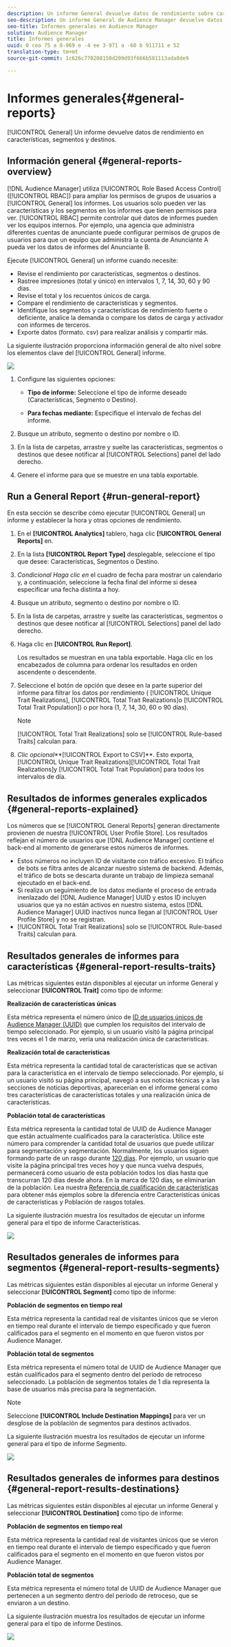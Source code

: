 ```yaml
---
description: Un informe General devuelve datos de rendimiento sobre características, segmentos y destinos.
seo-description: Un informe General de Audience Manager devuelve datos de rendimiento sobre características, segmentos y destinos.
seo-title: Informes generales en Audience Manager
solution: Audience Manager
title: Informes generales
uuid: 0 cea 75 a 0-969 e -4 ee 3-971 a -60 b 911711 e 52
translation-type: tm+mt
source-git-commit: 1c626c770208150d209d93f666b581113ada8de9

---
```



# Informes generales{#general-reports}

[!UICONTROL General] Un informe devuelve datos de rendimiento en características, segmentos y destinos.

## Información general {#general-reports-overview}

<!-- 

c_general_reports.xml

 -->

[!DNL Audience Manager] utiliza [!UICONTROL Role Based Access Control] ([!UICONTROL RBAC]) para ampliar los permisos de grupos de usuarios a [!UICONTROL General] los informes. Los usuarios solo pueden ver las características y los segmentos en los informes que tienen permisos para ver. [!UICONTROL RBAC] permite controlar qué datos de informes pueden ver los equipos internos. Por ejemplo, una agencia que administra diferentes cuentas de anunciante puede configurar permisos de grupos de usuarios para que un equipo que administra la cuenta de Anunciante A pueda ver los datos de informes del Anunciante B.

Ejecute [!UICONTROL General] un informe cuando necesite:

* Revise el rendimiento por características, segmentos o destinos.
* Rastree impresiones (total y único) en intervalos 1, 7, 14, 30, 60 y 90 días.
* Revise el total y los recuentos únicos de carga.
* Compare el rendimiento de características y segmentos.
* Identifique los segmentos y características de rendimiento fuerte o deficiente, analice la demanda o compare los datos de carga y activador con informes de terceros.
* Exporte datos (formato. csv) para realizar análisis y compartir más.

La siguiente ilustración proporciona información general de alto nivel sobre los elementos clave del [!UICONTROL General] informe.

![](assets/general_reports.png)

1. Configure las siguientes opciones:

   * **Tipo de informe:** Seleccione el tipo de informe deseado (Características, Segmento o Destino).

   * **Para fechas mediante:** Especifique el intervalo de fechas del informe.

2. Busque un atributo, segmento o destino por nombre o ID.
3. En la lista de carpetas, arrastre y suelte las características, segmentos o destinos que desee notificar al [!UICONTROL Selections] panel del lado derecho.
4. Genere el informe para que se muestre en una tabla exportable.

## Run a General Report {#run-general-report}

En esta sección se describe cómo ejecutar [!UICONTROL General] un informe y establecer la hora y otras opciones de rendimiento.

<!-- 

t_run_general_report.xml

 -->

1. En el **[!UICONTROL Analytics]** tablero, haga clic **[!UICONTROL General Reports]** en.
1. En la lista **[!UICONTROL Report Type]** desplegable, seleccione el tipo que desee: Características, Segmentos o Destino.
1. *Condicional Haga clic en* el cuadro de fecha para mostrar un calendario y, a continuación, seleccione la fecha final del informe si desea especificar una fecha distinta a hoy.
1. Busque un atributo, segmento o destino por nombre o ID.
1. En la lista de carpetas, arrastre y suelte las características, segmentos o destinos que desee notificar al [!UICONTROL Selections] panel del lado derecho.
1. Haga clic en **[!UICONTROL Run Report]**.

   Los resultados se muestran en una tabla exportable. Haga clic en los encabezados de columna para ordenar los resultados en orden ascendente o descendente.
1. Seleccione el botón de opción que desee en la parte superior del informe para filtrar los datos por rendimiento ( [!UICONTROL Unique Trait Realizations], [!UICONTROL Total Trait Realizations]o [!UICONTROL Total Trait Population]) o por hora (1, 7, 14, 30, 60 o 90 días).

   >[!NOTE]
   >
   >[!UICONTROL Total Trait Realizations] solo se [!UICONTROL Rule-based Traits] calculan para.

1. *Clic opcional***[!UICONTROL Export to CSV]**. Esto exporta, [!UICONTROL Unique Trait Realizations][!UICONTROL Total Trait Realizations]y [!UICONTROL Total Trait Population] para todos los intervalos de día.

## Resultados de informes generales explicados {#general-reports-explained}

Los números que se [!UICONTROL General Reports] generan directamente provienen de nuestra [!UICONTROL User Profile Store]. Los resultados reflejan el número de usuarios que [!DNL Audience Manager] contiene el back-end al momento de generarse estos números de informes.

* Estos números no incluyen ID de visitante con tráfico excesivo. El tráfico de bots se filtra antes de alcanzar nuestro sistema de backend. Además, el tráfico de bots se descarta durante un trabajo de limpieza semanal ejecutado en el back-end.
* Si realiza un seguimiento de los datos mediante el proceso de entrada inenlazado del [!DNL Audience Manager] UUID y estos ID incluyen usuarios que ya no están activos en nuestro sistema, estos [!DNL Audience Manager] UUID inactivos nunca llegan al [!UICONTROL User Profile Store] y no se registran.
* [!UICONTROL Total Trait Realizations] solo se [!UICONTROL Rule-based Traits] calculan para.

## Resultados generales de informes para características {#general-report-results-traits}

Las métricas siguientes están disponibles al ejecutar un informe General y seleccionar **[!UICONTROL Trait]** como tipo de informe:

**Realización de características únicas**

Esta métrica representa el número único de [ID de usuarios únicos de Audience Manager (UUID)](../reference/ids-in-aam.md) que cumplen los requisitos del intervalo de tiempo seleccionado. Por ejemplo, si un usuario visitó la página principal tres veces el 1 de marzo, vería una realización única de características.

**Realización total de características**

Esta métrica representa la cantidad total de características que se activan para la característica en el intervalo de tiempo seleccionado. Por ejemplo, si un usuario visitó su página principal, navegó a sus noticias técnicas y a las secciones de noticias deportivas, aparecerían en el informe general como tres características de características totales y una realización única de características.

**Población total de características**

Esta métrica representa la cantidad total de UUID de Audience Manager que están actualmente cualificados para la característica. Utilice este número para comprender la cantidad total de usuarios que puede utilizar para segmentación y segmentación. Normalmente, los usuarios siguen formando parte de un rasgo durante [120 días](../features/traits/create-onboarded-rule-based-traits.md#set-expiration-interval). Por ejemplo, un usuario que visite la página principal tres veces hoy y que nunca vuelva después, permanecerá como usuario de esta población todos los días hasta que transcurran 120 días desde ahora. En la marca de 120 días, se eliminarían de la población. Lea nuestra [Referencia de cualificación de características](../features/traits/trait-qualification-reference.md) para obtener más ejemplos sobre la diferencia entre Características únicas de características y Población de rasgos totales.

La siguiente ilustración muestra los resultados de ejecutar un informe general para el tipo de informe Características.

![](assets/general_reports_metrics.png)

## Resultados generales de informes para segmentos {#general-report-results-segments}

Las métricas siguientes están disponibles al ejecutar un informe General y seleccionar **[!UICONTROL Segment]** como tipo de informe:

**Población de segmentos en tiempo real**

Esta métrica representa la cantidad real de visitantes únicos que se vieron en tiempo real durante el intervalo de tiempo especificado y que fueron calificados para el segmento en el momento en que fueron vistos por Audience Manager.

**Población total de segmentos**

Esta métrica representa el número total de UUID de Audience Manager que están cualificados para el segmento dentro del período de retroceso seleccionado. La población de segmentos totales de 1 día representa la base de usuarios más precisa para la segmentación.

>[!NOTE]
>
>Seleccione **[!UICONTROL Include Destination Mappings]** para ver un desglose de la población de segmentos para destinos activados.

La siguiente ilustración muestra los resultados de ejecutar un informe general para el tipo de informe Segmento.

![](assets/general_reports_segment_metrics.png)

## Resultados generales de informes para destinos {#general-report-results-destinations}

Las métricas siguientes están disponibles al ejecutar un informe General y seleccionar **[!UICONTROL Destination]** como tipo de informe:

**Población de segmentos en tiempo real**

Esta métrica representa la cantidad real de visitantes únicos que se vieron en tiempo real durante el intervalo de tiempo especificado y que fueron calificados para el segmento en el momento en que fueron vistos por Audience Manager.

**Población total de segmentos**

Esta métrica representa el número total de UUID de Audience Manager que pertenecen a un segmento dentro del período de retroceso, que se enviaron a un destino.

La siguiente ilustración muestra los resultados de ejecutar un informe general para el tipo de informe Destinos.

![](assets/general_reports_destinations.png)

